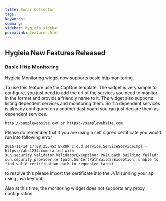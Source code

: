 ```yaml
---
title: Sonar Collector
tags:
keywords:
summary:
sidebar: hygieia_sidebar
permalink: features.html
---
```

## Hygieia New Features Released ##

### Basic Http Monitoring ###
 Hygieia Monitoring widget now supports basic http monitoring.
 
 
 To use this feature use the CapOne template. The widget is very simple to configure, you just need to add the url of the services you need to monitor in the format and provide a friendly name to it.
 The widget also supports listing dependent services and monitoring them. So if a dependent services is already configured on a another dashboard you can just declare them as dependent services.
 
 `http://samplewebsite.com or https://samplewebsite.com`
 
 Please do remember that if you are using a self signed certificate you would run into following error
 
 `2016-11-14 17:08:25,452 ERROR c.c.d.service.ServiceServiceImpl - https://abc1234.com failed with sun.security.validator.ValidatorException: PKIX path building failed: sun.security.provider.certpath.SunCertPathBuilderException: unable to find valid certification path to requested target`
 
 to resolve this please import the certificate into the JVM running your api using java keytool.
 
 Also at this time, the monitoring widget does not supports any proxy configuration.
 
 